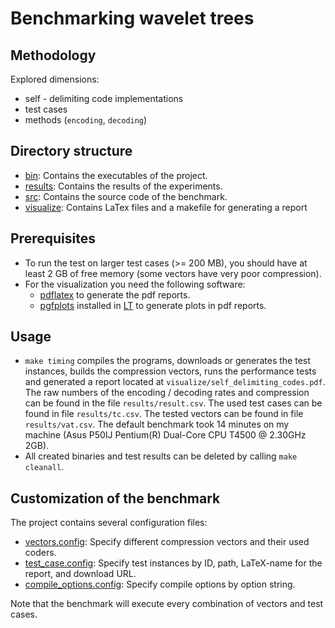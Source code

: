 # Benchmarking wavelet trees 

## Methodology

Explored dimensions:
  
  * self - delimiting code implementations
  * test cases
  * methods (`encoding`, `decoding`) 

## Directory structure

  * [bin](./bin): Contains the executables of the project.
  * [results](./results): Contains the results of the experiments.
  * [src](./src):  Contains the source code of the benchmark.
  * [visualize](./visualize): Contains LaTex files and a makefile for generating a report

## Prerequisites

  * To run the test on larger test cases (>= 200 MB), you should have at least 2 GB 
    of free memory (some vectors have very poor compression).
  * For the visualization you need the following software:
    - [pdflatex][LT] to generate the pdf reports.
    - [pgfplots][PGFP] installed in [LT] to generate plots in pdf reports.
		
## Usage

 * `make timing` compiles the programs, downloads or generates
    the test instances, builds the compression vectors, 
    runs the performance tests and generated a report located at
   `visualize/self_delimiting_codes.pdf`. The raw numbers of the encoding / decoding
   rates and compression can be found in the file `results/result.csv`.
   The used test cases can be found in file `results/tc.csv`.
   The tested vectors can be found in file `results/vat.csv`.
   The default benchmark took 14 minutes on my machine (Asus P50IJ
   Pentium(R) Dual-Core CPU T4500 @ 2.30GHz 2GB).
 * All created binaries and test results can be deleted
   by calling `make cleanall`.

## Customization of the benchmark

The project contains several configuration files:
 
  * [vectors.config][VCONFIG]: Specify different compression vectors and their used coders.
  * [test_case.config][TCCONFIG]: Specify test instances by ID, path, LaTeX-name 
                                for the report, and download URL.
  * [compile_options.config][CCONFIG]: Specify compile options by option string.

Note that the benchmark will execute every combination of vectors and test cases.

[LT]: http://www.tug.org/applications/pdftex/ "pdflatex"
[PGFP]: http://www.ctan.org/pkg/pgfplots "pgfplots"
[VCONFIG]: ./vectors.config "vectors.config"
[TCCONFIG]: ./test_case.config "test_case.config"
[CCONFIG]: ./compile_options.config "compile_options.config"
